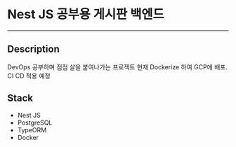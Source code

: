 # Nest JS 공부용 게시판 백엔드

---

## Description

DevOps 공부하며 점점 살을 붙여나가는 프로젝트
현재 Dockerize 하여 GCP에 배포.
CI CD 적용 예정

## Stack

- Nest JS
- PostgreSQL
- TypeORM
- Docker
